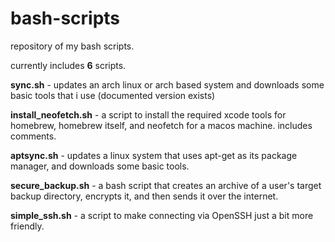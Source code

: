 # bash-scripts
repository of my bash scripts.

currently includes **6** scripts.

**sync.sh** - updates an arch linux or arch based system and downloads some basic tools that i use (documented version exists)

**install_neofetch.sh** - a script to install the required xcode tools for homebrew, homebrew itself, and neofetch for a macos machine. includes comments.

**aptsync.sh** - updates a linux system that uses apt-get as its package manager, and downloads some basic tools.

**secure_backup.sh** - a bash script that creates an archive of a user's target backup directory, encrypts it, and then sends it over the internet.

**simple_ssh.sh** - a script to make connecting via OpenSSH just a bit more friendly.
